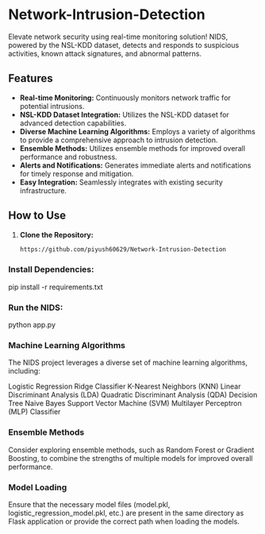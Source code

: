 # Network-Intrusion-Detection
Elevate network security using real-time monitoring solution! NIDS, powered by the NSL-KDD dataset, detects and responds to suspicious activities, known attack signatures, and abnormal patterns. 
## Features

- **Real-time Monitoring:** Continuously monitors network traffic for potential intrusions.
- **NSL-KDD Dataset Integration:** Utilizes the NSL-KDD dataset for advanced detection capabilities.
- **Diverse Machine Learning Algorithms:** Employs a variety of algorithms to provide a comprehensive approach to intrusion detection.
- **Ensemble Methods:** Utilizes ensemble methods for improved overall performance and robustness.
- **Alerts and Notifications:** Generates immediate alerts and notifications for timely response and mitigation.
- **Easy Integration:** Seamlessly integrates with existing security infrastructure.

## How to Use

1. **Clone the Repository:**
   ```bash
   https://github.com/piyush60629/Network-Intrusion-Detection

### Install Dependencies:
   pip install -r requirements.txt

### Run the NIDS:
   python app.py

### Machine Learning Algorithms
The NIDS project leverages a diverse set of machine learning algorithms, including:

Logistic Regression
Ridge Classifier
K-Nearest Neighbors (KNN)
Linear Discriminant Analysis (LDA)
Quadratic Discriminant Analysis (QDA)
Decision Tree
Naive Bayes
Support Vector Machine (SVM)
Multilayer Perceptron (MLP) Classifier
### Ensemble Methods
Consider exploring ensemble methods, such as Random Forest or Gradient Boosting, to combine the strengths of multiple models for improved overall performance.

### Model Loading
Ensure that the necessary model files (model.pkl, logistic_regression_model.pkl, etc.) are present in the same directory as Flask application or provide the correct path when loading the models.
